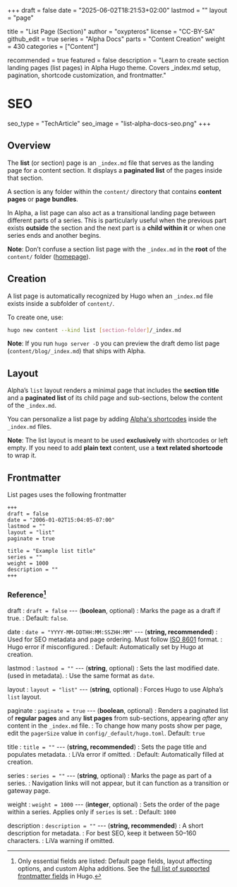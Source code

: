 +++
draft = false
date = "2025-06-02T18:21:53+02:00"
lastmod = ""
layout = "page"

title = "List Page (Section)"
author = "oxypteros"
license = "CC-BY-SA"
github_edit = true
series = "Alpha Docs"
  parts = "Content Creation"
  weight = 430
categories = ["Content"]

recommended = true
featured = false
description = "Learn to create section landing pages (list pages) in Alpha Hugo theme. Covers _index.md setup, pagination, shortcode customization, and frontmatter."
# SEO
seo_type = "TechArticle"
seo_image = "list-alpha-docs-seo.png"
+++
## Overview
The **list** (or section) page is an `_index.md` file that serves as the landing page for a content section. It displays a **paginated list** of the pages inside that section. 

A section is any folder within the `content/` directory that contains **content pages** or **page bundles**.

In Alpha, a list page can also act as a transitional landing page between different parts of a series. This is particularly useful when the previous part exists **outside** the section and the next part is a **child within it** or when one series ends and another begins.

**Note**: Don’t confuse a section list page with the `_index.md` in the **root** of the `content/` folder ([homepage](/docs/content-creation/homepage/)).

## Creation
A list page is automatically recognized by Hugo when an `_index.md` file exists inside a subfolder of `content/`.

To create one, use:
```bash
hugo new content --kind list [section-folder]/_index.md
```
 **Note**: If you run `hugo server -D` you can preview the draft demo list page (`content/blog/_index.md`) that ships with Alpha. 

## Layout
Alpha’s `list` layout renders a minimal page that includes the **section title** and a **paginated list** of its child page and sub-sections, below the content of the `_index.md`.

You can personalize a list page by adding [Alpha's shortcodes](/docs/shortcodes/ "Alpha's shortcodes documentation") inside the `_index.md` files.

**Note**: The list layout is meant to be used **exclusively** with shortcodes or left empty. If you need to add **plain text** content, use a **text related shortcode** to wrap it.

## Frontmatter
List pages uses the following frontmatter
```
+++
draft = false
date = "2006-01-02T15:04:05-07:00"
lastmod = ""
layout = "list"
paginate = true

title = "Example list title"
series = ""
weight = 1000
description = ""
+++
```
### Reference[^1]
draft 
: `draft = false` --- (**boolean**, optional)
: Marks the page as a draft if true.
: Default: `false`.

date
: `date = "YYYY-MM-DDTHH:MM:SSZHH:MM"` --- (**string, recommended**)
: Used for SEO metadata and page ordering. Must follow [ISO 8601](https://en.wikipedia.org/wiki/ISO_8601) format.
: Hugo error if misconfigured.
: Default: Automatically set by Hugo at creation. 

lastmod 
: `lastmod = ""` --- (**string**, optional)
: Sets the last modified date. (used in metadata). 
: Use the same format as `date`.

layout 
: `layout = "list"` --- (**string**, optional)
: Forces Hugo to use Alpha’s `list` layout.

paginate 
: `paginate = true` --- (**boolean**, optional)
: Renders a paginated list of **regular pages** and any **list pages** from sub-sections, appearing *after* any content in the `_index.md` file.
: To change how many posts show per page, edit the `pagerSize` value in `config/_default/hugo.toml`. 
Default: `true`

title 
: `title = ""` --- (**string, recommended**)
: Sets the page title and populates metadata.
: LiVa error if omitted.
: Default: Automatically filled at creation.

series 
: `series = ""` --- (**string**, optional)
: Marks the page as part of a series. 
: Navigation links will not appear, but it can function as a transition or gateway page.

weight 
: `weight = 1000` --- (**integer**, optional)
: Sets the order of the page within a series. Applies only if `series` is set.
: Default: `1000`

description 
: `description = ""` --- (**string, recommended**)
: A short description for metadata.
: For best SEO, keep it between 50–160 characters.
: LiVa warning if omitted.


[^1]: Only essential fields are listed: Default page fields, layout affecting options, and custom Alpha additions. See the [full list of supported frontmatter fields](https://gohugo.io/content-management/front-matter/#fields) in Hugo.